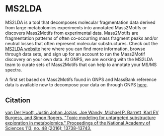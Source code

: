 
# MS2LDA

MS2LDA is a tool that decomposes molecular fragmentation data derived from large metabolomics experiments into annotated Mass2Motifs or discovers Mass2Motifs from experimental data. Mass2Motifs are fragmentation patterns of often co-occurring mass fragment peaks and/or neutral losses that often represent molecular substructures. Check out the [MS2LDA website](http://ms2lda.org/) here where you can find more information, browse through data sets, and sign up for an account to run the Mass2Motif discovery on your own data. At GNPS, we are working with the MS2LDA team to curate sets of Mass2Motifs that can help to annotate your MS/MS spectra.

A first set based on Mass2Motifs found in GNPS and MassBank reference data is available now to decompose your data on through GNPS [here](https://gnps.ucsd.edu/ProteoSAFe/index.jsp?params=%7B%22workflow%22:%22MS2LDA_MOTIFDB%22%7D).


## Citation

[van Der Hooft, Justin Johan Jozias, Joe Wandy, Michael P. Barrett, Karl EV Burgess, and Simon Rogers. "Topic modeling for untargeted substructure exploration in metabolomics." Proceedings of the National Academy of Sciences 113, no. 48 (2016): 13738-13743.](http://www.pnas.org/content/113/48/13738.short)
